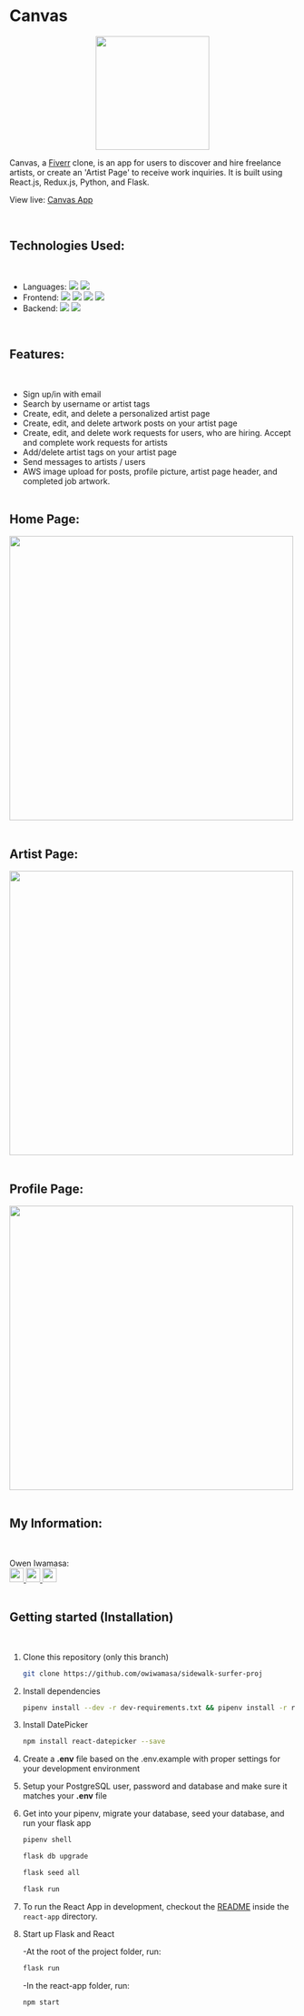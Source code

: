 # Canvas

<p align='center'>
  <img src='https://i.imgur.com/0Szj0Wh.png' width='200px' >
</p>

Canvas, a <a href='https://fiverr.com'>Fiverr</a> clone, is an app for users to discover and hire freelance artists, or create an 'Artist Page' to receive work inquiries. It is built using React.js, Redux.js, Python, and Flask.

View live: <a href='https://canvas-proj.herokuapp.com/'>Canvas App</a>

<br />

## Technologies Used:

<br />

- Languages:
  ![](https://img.shields.io/badge/-JavaSript-ffffff?style=flat-square&logo=javascript&logoColor=ff0000)
  ![](https://img.shields.io/badge/-Python-ffffff?style=flat-square&logo=python&logoColor=ff0000)
- Frontend:
  ![](https://img.shields.io/badge/-React-ffffff?style=flat-square&logo=react&logoColor=ff0000)
  ![](https://img.shields.io/badge/-Redux-ffffff?style=flat-square&logo=redux&logoColor=ff0000)
  ![](https://img.shields.io/badge/-CSS3-ffffff?style=flat-square&logo=css3&logoColor=ff0000)
  ![](https://img.shields.io/badge/-HTML5-ffffff?style=flat-square&logo=html5&logoColor=ff0000)
- Backend:
  ![](https://img.shields.io/badge/-Flask-ffffff?style=flat-square&logo=flask&logoColor=ff0000)
  ![](https://img.shields.io/badge/-SQLAlchemy-ffffff?style=flat-square&logo=sqlalchemy&logoColor=ff0000)

<br />

## Features:

<br />

- Sign up/in with email
- Search by username or artist tags
- Create, edit, and delete a personalized artist page
- Create, edit, and delete artwork posts on your artist page
- Create, edit, and delete work requests for users, who are hiring. Accept and complete work requests for artists
- Add/delete artist tags on your artist page
- Send messages to artists / users
- AWS image upload for posts, profile picture, artist page header, and completed job artwork.
  <br />
  <br />

## Home Page:

<img src='https://i.imgur.com/vnTnK8Z.jpeg' width='500px' />
<br />
<br />

## Artist Page:

<img src='https://i.imgur.com/m5y6t6I.jpeg' width='500px' />
<br />
<br />

## Profile Page:

<img src='https://i.imgur.com/0tDd9NI.png' width='500px' />
<br />
<br />


## My Information:

<br />

Owen Iwamasa:
<br />
<a href='owiwamasa@gmail.com'>
<img src="https://i.imgur.com/jLLwTjh.png" width="25" height="25">
</a>
<a href='https://www.linkedin.com/in/owen-iwamasa-6ab3a9166/'>
<img src="https://logodix.com/logo/91031.png" width="25" height="25">
</a>
<a href='https://github.com/owiwamasa'>
<img src="https://icones.pro/wp-content/uploads/2021/06/icone-github-grise.png" width="25" height="25">
</a>
<br />
<br />

## Getting started (Installation)

<br />

1. Clone this repository (only this branch)

   ```bash
   git clone https://github.com/owiwamasa/sidewalk-surfer-proj
   ```

2. Install dependencies

   ```bash
   pipenv install --dev -r dev-requirements.txt && pipenv install -r requirements.txt
   ```

3. Install DatePicker

   ```bash
   npm install react-datepicker --save
   ```

4. Create a **.env** file based on the .env.example with proper settings for your
   development environment

5. Setup your PostgreSQL user, password and database and make sure it matches your **.env** file

6. Get into your pipenv, migrate your database, seed your database, and run your flask app

   ```bash
   pipenv shell
   ```

   ```bash
   flask db upgrade
   ```

   ```bash
   flask seed all
   ```

   ```bash
   flask run
   ```

7. To run the React App in development, checkout the [README](./react-app/README.md) inside the `react-app` directory.

8. Start up Flask and React

   -At the root of the project folder, run:

   ```bash
   flask run
   ```

   -In the react-app folder, run:

   ```bash
   npm start
   ```

